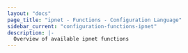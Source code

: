 ```yaml
---
layout: "docs"
page_title: "ipnet - Functions - Configuration Language"
sidebar_current: "configuration-functions-ipnet"
description: |-
  Overview of available ipnet functions
---
```

